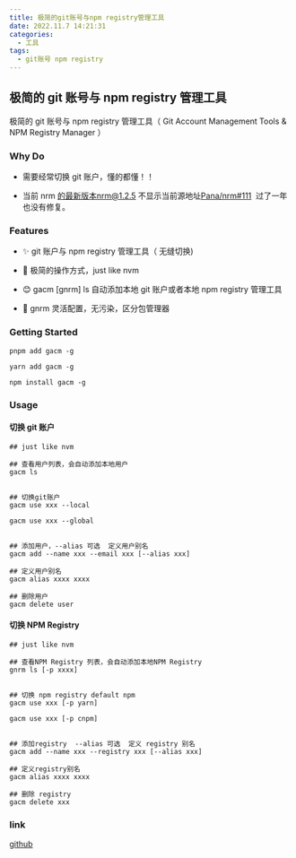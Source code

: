 ```yaml
---
title: 极简的git账号与npm registry管理工具
date: 2022.11.7 14:21:31
categories:
  - 工具
tags:
  - git账号 npm registry
---
```


## 极简的 git 账号与 npm registry 管理工具

极简的 git 账号与 npm registry 管理工具（ Git Account Management Tools & NPM Registry Manager ）

### Why Do

- 需要经常切换 git 账户，懂的都懂！！

- 当前 nrm 的最新版本nrm@1.2.5 不显示当前源地址[Pana/nrm#111](https://github.com/Pana/nrm/issues/111)  过了一年也没有修复。

### Features

- ✨ git 账户与 npm registry 管理工具（ 无缝切换)

- 🚀 极简的操作方式，just like nvm

- 😊 gacm [gnrm] ls 自动添加本地 git 账户或者本地 npm registry 管理工具

- 👋 gnrm 灵活配置，无污染，区分包管理器

### Getting Started

```
pnpm add gacm -g

yarn add gacm -g

npm install gacm -g

```

### Usage

#### 切换 git 账户

```shell
## just like nvm

## 查看用户列表，会自动添加本地用户
gacm ls


## 切换git账户
gacm use xxx --local

gacm use xxx --global


## 添加用户，--alias 可选  定义用户别名
gacm add --name xxx --email xxx [--alias xxx]

## 定义用户别名
gacm alias xxxx xxxx

## 删除用户
gacm delete user

```

#### 切换 NPM Registry

```shell
## just like nvm

## 查看NPM Registry 列表，会自动添加本地NPM Registry
gnrm ls [-p xxxx]


## 切换 npm registry default npm
gacm use xxx [-p yarn]

gacm use xxx [-p cnpm]


## 添加registry  --alias 可选  定义 registry 别名
gacm add --name xxx --registry xxx [--alias xxx]

## 定义registry别名
gacm alias xxxx xxxx

## 删除 registry
gacm delete xxx

```

### link

[github](https://github.com/alqmc/gacm)

